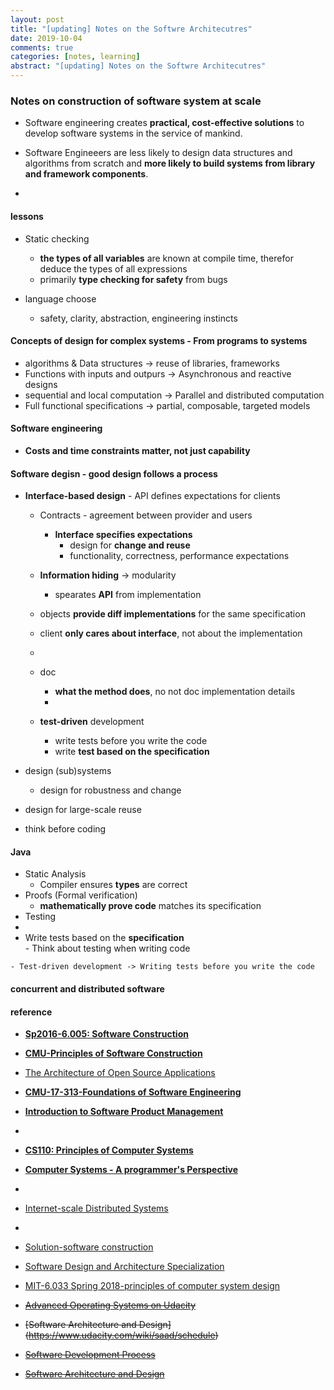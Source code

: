 ```yaml
---
layout: post
title: "[updating] Notes on the Softwre Architecutres"
date: 2019-10-04
comments: true
categories: [notes, learning]
abstract: "[updating] Notes on the Softwre Architecutres"
---
```



### Notes on construction of software system at scale 
  - Software engineering creates **practical, cost-effective solutions** to develop software systems in the service of mankind.  
  - Software Engineeers are less likely to design data structures and algorithms from scratch and **more likely to build systems from library and framework components**.  

  -  

#### lessons
 * Static checking    
   - **the types of all variables** are known at compile time, therefor deduce the types of all expressions 
   - primarily **type checking for safety** from bugs  

 * language choose  
   - safety, clarity, abstraction, engineering instincts     


#### Concepts of design for complex systems - From programs to systems
  - algorithms & Data structures -> reuse of libraries, frameworks 
  - Functions with inputs and outpurs -> Asynchronous and reactive designs 
  - sequential and local computation -> Parallel and distributed computation 
  - Full functional specifications -> partial, composable, targeted models 

#### Software engineering 
  - **Costs and time constraints matter, not just capability**  
  
#### Software degisn - good design follows a process  
  * **Interface-based design** - API  defines expectations for clients  
    - Contracts - agreement between provider and users  
      + **Interface specifies expectations** 
        - design for **change and reuse**  
        - functionality, correctness, performance expectations  
    - **Information hiding** -> modularity  
        - spearates **API** from implementation  

    - objects **provide diff implementations** for the same specification  
    - client **only cares about interface**, not about the implementation  
    -  
    - doc  
      + **what the method does**, no not doc implementation details 
      + 
    - **test-driven** development   
      + write tests before you write the code  
      +  write **test based on the specification**    

  * design (sub)systems
    - design for robustness and change  

  * design for large-scale reuse  
  
  * think before coding 

#### Java  
  * Static Analysis 
    - Compiler ensures **types** are correct 
  * Proofs (Formal verification) 
    - **mathematically prove code** matches its specification 
  *  Testing 
  *  
  *  Write tests based on the **specification**  
    - Think about testing when writing code 

    - Test-driven development -> Writing tests before you write the code 

#### concurrent and distributed software 


#### reference
* **[Sp2016-6.005: Software Construction](http://web.mit.edu/6.031/www/sp19/)**  
* **[CMU-Principles of Software Construction](https://www.cs.cmu.edu/~charlie/courses/17-214/2019-fall/index.html#schedule)**
* [The Architecture of Open Source Applications](http://www.aosabook.org/en/index.html)

* **[CMU-17-313-Foundations of Software Engineering](http://www.cs.cmu.edu/~ckaestne/15313/2018/index.html#schedule)**
* **[Introduction to Software Product Management](https://www.coursera.org/learn/introduction-to-software-product-management/home/welcome)**
* 
* **[CS110: Principles of Computer Systems](http://web.stanford.edu/class/archive/cs/cs110/cs110.1202/templates/calendar)**
* **[Computer Systems - A programmer's Perspective](http://www.cs.cmu.edu/~213/schedule.html)** 
*  
* [Internet-scale Distributed Systems](https://www.cs.tufts.edu/comp/117/) 
* 
* [Solution-software construction](https://github.com/claytonm/6005)
* [Software Design and Architecture Specialization](https://www.coursera.org/specializations/software-design-architecture?siteID=9IqCvd3EEQc-8H1WIaytP2nbUrO9_Kx7hQ&utm_content=10&utm_medium=partners&utm_source=linkshare&utm_campaign=9IqCvd3EEQc)
* [MIT-6.033 Spring 2018-principles of computer system design](hhttp://web.mit.edu/6.033/www/index.shtml)
* <del>[Advanced Operating Systems on Udacity](https://www.udacity.com/wiki/ud189)</del>
* <del>[Software Architecture and Design] (https://www.udacity.com/wiki/saad/schedule)</del>
* <del>[Software Development Process](https://www.udacity.com/courses/ud805) </del> 
* <del>[Software Architecture and Design](https://www.udacity.com/wiki/saad/schedule)</del> 

